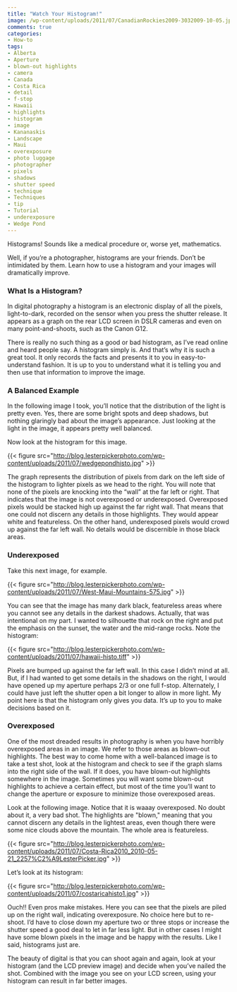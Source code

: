 ```yaml
---
title: "Watch Your Histogram!"
image: /wp-content/uploads/2011/07/CanadianRockies2009-3032009-10-05.jpg
comments: true
categories:
- How-to
tags:
- Alberta
- Aperture
- blown-out highlights
- camera
- Canada
- Costa Rica
- detail
- f-stop
- Hawaii
- highlights
- histogram
- image
- Kananaskis
- Landscape
- Maui
- overexposure
- photo luggage
- photographer
- pixels
- shadows
- shutter speed
- technique
- Techniques
- tip
- Tutorial
- underexposure
- Wedge Pond
---
```

Histograms! Sounds like a medical procedure or, worse yet, mathematics.

Well, if you’re a photographer, histograms are your friends. Don’t be intimidated by them. Learn how to use a histogram and your images will dramatically improve.

<h3>What Is a Histogram?</h3>
In digital photography a histogram is an electronic display of all the pixels, light-to-dark, recorded on the sensor when you press the shutter release. It appears as a graph on the rear LCD screen in DSLR cameras and even on many point-and-shoots, such as the Canon G12.

There is really no such thing as a good or bad histogram, as I’ve read online and heard people say. A histogram simply is. And that’s why it is such a great tool. It only records the facts and presents it to you in easy-to-understand fashion. It is up to you to understand what it is telling you and then use that information to improve the image.

<h3>A Balanced Example</h3>
In the following image I took, you’ll notice that the distribution of the light is pretty even. Yes, there are some bright spots and deep shadows, but nothing glaringly bad about the image’s appearance. Just looking at the light in the image, it appears pretty well balanced.

Now look at the histogram for this image.

{{< figure src="http://blog.lesterpickerphoto.com/wp-content/uploads/2011/07/wedgepondhisto.jpg" >}}

The graph represents the distribution of pixels from dark on the left side of the histogram to lighter pixels as we head to the right. You will note that none of the pixels are knocking into the “wall” at the far left or right. That indicates that the image is not overexposed or underexposed. Overexposed pixels would be stacked high up against the far right wall. That means that one could not discern any details in those highlights. They would appear white and featureless. On the other hand, underexposed pixels would crowd up against the far left wall. No details would be discernible in those black areas.

<h3>Underexposed</h3>
Take this next image, for example.

{{< figure src="http://blog.lesterpickerphoto.com/wp-content/uploads/2011/07/West-Maui-Mountains-575.jpg" >}}

You can see that the image has many dark black, featureless areas where you cannot see any details in the darkest shadows. Actually, that was intentional on my part. I wanted to silhouette that rock on the right and put the emphasis on the sunset, the water and the mid-range rocks. Note the histogram:

{{< figure src="http://blog.lesterpickerphoto.com/wp-content/uploads/2011/07/hawaii-histo.tiff" >}}

Pixels are bumped up against the far left wall. In this case I didn’t mind at all. But, if I had wanted to get some details in the shadows on the right, I would have opened up my aperture perhaps 2/3 or one full f-stop. Alternately, I could have just left the shutter open a bit longer to allow in more light. My point here is that the histogram only gives you data. It’s up to you to make decisions based on it.

<h3>Overexposed</h3>
One of the most dreaded results in photography is when you have horribly overexposed areas in an image. We refer to those areas as blown-out highlights. The best way to come home with a well-balanced image is to take a test shot, look at the histogram and check to see if the graph slams into the right side of the wall. If it does, you have blown-out highlights somewhere in the image. Sometimes you will want some blown-out highlights to achieve a certain effect, but most of the time you’ll want to change the aperture or exposure to minimize those overexposed areas.

Look at the following image. Notice that it is waaay overexposed. No doubt about it, a very bad shot. The highlights are "blown," meaning that you cannot discern any details in the lightest areas, even though there were some nice clouds above the mountain. The whole area is featureless.

{{< figure src="http://blog.lesterpickerphoto.com/wp-content/uploads/2011/07/Costa-Rica2010_2010-05-21_2257%C2%A9LesterPicker.jpg" >}}

Let’s look at its histogram:

{{< figure src="http://blog.lesterpickerphoto.com/wp-content/uploads/2011/07/costaricahisto1.jpg" >}}

Ouch!! Even pros make mistakes. Here you can see that the pixels are piled up on the right wall, indicating overexposure. No choice here but to re-shoot. I’d have to close down my aperture two or three stops or increase the shutter speed a good deal to let in far less light. But in other cases I might have some blown pixels in the image and be happy with the results. Like I said, histograms just are.

The beauty of digital is that you can shoot again and again, look at your histogram (and the LCD preview image) and decide when you’ve nailed the shot. Combined with the image you see on your LCD screen, using your histogram can result in far better images.